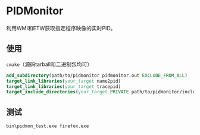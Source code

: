 # PIDMonitor  
利用WMI和ETW获取指定程序映像的实时PID。  

## 使用  
`cmake`（源码tarball和二进制包均可）  
```cmake
add_subdirectory(path/to/pidmonitor pidmonitor.out EXCLUDE_FROM_ALL)
target_link_libraries(your_target name2pid)
target_link_libraries(your_target tracepid)
target_include_directories(your_target PRIVATE path/to/pidmonitor/include)
```


## 测试
```bash
bin\pidmon_test.exe firefox.exe
```
